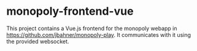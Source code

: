 # monopoly-frontend-vue

This project contains a Vue.js frontend for the monopoly webapp in https://github.com/jbahner/monopoly-play. It communicates with it using the provided websocket.
